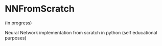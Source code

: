 # NNFromScratch
(in progress)

Neural Network implementation from scratch in python (self educational purposes)


